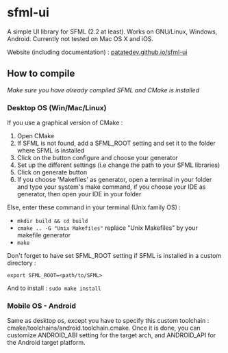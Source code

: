 sfml-ui
=======

A simple UI library for SFML (2.2 at least). Works on GNU/Linux, Windows, Android. Currently not tested on Mac OS X and iOS.

Website (including documentation) : [patatedev.github.io/sfml-ui](http://patatedev.github.io/sfml-ui)

How to compile
--------------
_Make sure you have already compiled SFML and CMake is installed_

### Desktop OS (Win/Mac/Linux) ###
If you use a graphical version of CMake :

1. Open CMake
2. If SFML is not found, add a SFML_ROOT setting and set it to the folder where SFML is installed
4. Click on the button configure and choose your generator
5. Set up the different settings (i.e change the path to your SFML libraries)
6. Click on generate button
7. If you choose 'Makefiles' as generator, open a terminal in your folder and type your system's make command, if you choose your IDE as generator, then open your IDE in your folder

Else, enter these command in your terminal (Unix family OS) :

+ `mkdir build && cd build`
+ `cmake .. -G "Unix Makefiles"` replace "Unix Makefiles" by your makefile generator
+ `make`

Don't forget to have set SFML_ROOT setting if SFML is installed in a custom directory :

`export SFML_ROOT=<path/to/SFML>`

And to install : `sudo make install`

### Mobile OS - Android ###
Same as desktop os, except you have to specify this custom toolchain : cmake/toolchains/android.toolchain.cmake.
Once it is done, you can customize ANDROID_ABI setting for the target arch, and ANDROID_API for the Android target platform.
